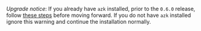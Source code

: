 _Upgrade notice_: If you already have `azk` installed, prior to the `0.6.0` release, follow [these steps](upgrading.md#upgrading-from-azk--051) before moving forward. If you do not have `azk` installed ignore this warning and continue the installation normally.
